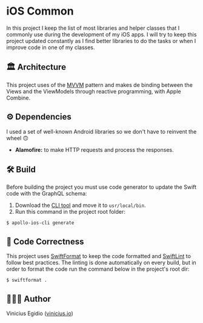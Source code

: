 # iOS Common

In this project I keep the list of most libraries and helper classes that I commonly use during the development of my iOS apps. I will try to keep this project updated constantly as I find better libraries to do the tasks or when I improve code in one of my classes.

## 🏛️ Architecture

This project uses of the [MVVM](https://en.wikipedia.org/wiki/Model–view–viewmodel) pattern and makes de binding between the Views and the ViewModels through reactive programming, with Apple Combine.

## ⚙️ Dependencies

I used a set of well-known Android libraries so we don't have to reinvent the wheel 🙃

* __Alamofire:__ to make HTTP requests and process the responses.

## 🛠️ Build

Before building the project you must use code generator to update the Swift code with the GraphQL schema:

1. Download the [CLI tool](https://github.com/apollographql/apollo-ios/releases) and move it to `usr/local/bin`.
2. Run this command in the project root folder:

```
$ apollo-ios-cli generate
```

## 🎨 Code Correctness

This project uses [SwiftFormat](https://github.com/nicklockwood/SwiftFormat) to keep the code formatted and [SwiftLint](https://github.com/realm/SwiftLint) to follow best practices. The linting is done automatically on every build, but in order to format the code run the command below in the project's root dir:

```
$ swiftformat .
```

## 👨🏾‍💻 Author

Vinicius Egidio ([vinicius.io](http://vinicius.io))
